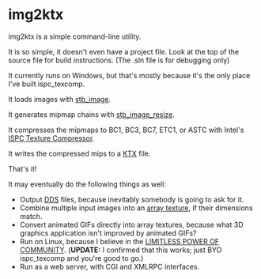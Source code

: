 img2ktx
=======

img2ktx is a simple command-line utility.

It is so simple, it doesn't even have a project file. Look at the top of the source file for
build instructions. (The .sln file is for debugging only)

It currently runs on Windows, but that's mostly because it's the only place I've built ispc_texcomp.

It loads images with [stb_image](http://github.com/nothings/stb).

It generates mipmap chains with [stb_image_resize](http://github.com/nothings/stb).

It compresses the mipmaps to BC1, BC3, BC7, ETC1, or ASTC with Intel's
[ISPC Texture Compressor](https://github.com/GameTechDev/ISPCTextureCompressor).

It writes the compressed mips to a [KTX](https://www.khronos.org/opengles/sdk/tools/KTX/) file.

That's it!

It may eventually do the following things as well:

- Output [DDS](https://msdn.microsoft.com/en-us/library/windows/desktop/bb943991(v=vs.85).aspx) files,
  because inevitably somebody is going to ask for it.
- Combine multiple input images into an [array texture](https://www.opengl.org/wiki/Array_Texture),
  if their dimensions match.
- Convert animated GIFs directly into array textures, because what 3D graphics application isn't
  improved by animated GIFs?
- Run on Linux, because I believe in the
  [LIMITLESS POWER OF COMMUNITY](https://www.youtube.com/watch?v=kkOXwXHvFa4). (**UPDATE:** I confirmed
  that this works; just BYO ispc_texcomp and you're good to go.)
- Run as a web server, with CGI and XMLRPC interfaces.